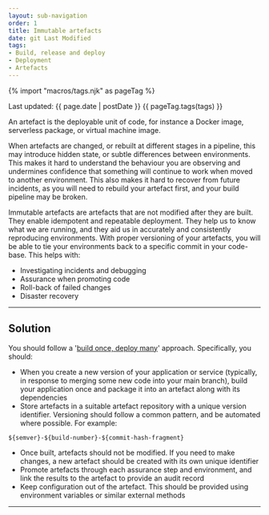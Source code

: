 ```yaml
---
layout: sub-navigation
order: 1
title: Immutable artefacts
date: git Last Modified
tags:
- Build, release and deploy
- Deployment
- Artefacts
---
```


{% import "macros/tags.njk" as pageTag %}

Last updated: {{ page.date | postDate }}
{{ pageTag.tags(tags)  }}

An artefact is the deployable unit of code, for instance a Docker image, serverless package, or virtual machine image. 

When artefacts are changed, or rebuilt at different stages in a pipeline, this may introduce hidden state, or subtle differences between environments. This makes it hard to understand the behaviour you are observing and undermines confidence that something will continue to work when moved to another environment. This also makes it hard to recover from future incidents, as you will need to rebuild your artefact first, and your build pipeline may be broken.

Immutable artefacts are artefacts that are not modified after they are built. They enable idempotent and repeatable deployment. They help us to know what we are running, and they aid us in accurately and consistently reproducing environments. With proper versioning of your artefacts, you will be able to tie your environments back to a specific commit in your code-base. This helps with:

- Investigating incidents and debugging
- Assurance when promoting code
- Roll-back of failed changes
- Disaster recovery
  
---

## Solution

You should follow a '[build once, deploy many](https://www.mikemcgarr.com/blog/build-once-deploy-many.html)' approach. Specifically, you should:

- When you create a new version of your application or service (typically, in response to merging some new code into your main branch), build your application once and package it into an artefact along with its dependencies
- Store artefacts in a suitable artefact repository with a unique version identifier. Versioning should follow a common pattern, and be automated where possible. For example:
```
${semver}-${build-number}-${commit-hash-fragment}
```
- Once built, artefacts should not be modified. If you need to make changes, a new artefact should be created with its own unique identifier
- Promote artefacts through each assurance step and environment, and link the results to the artefact to provide an audit record
- Keep configuration out of the artefact. This should be provided using environment variables or similar external methods

---
